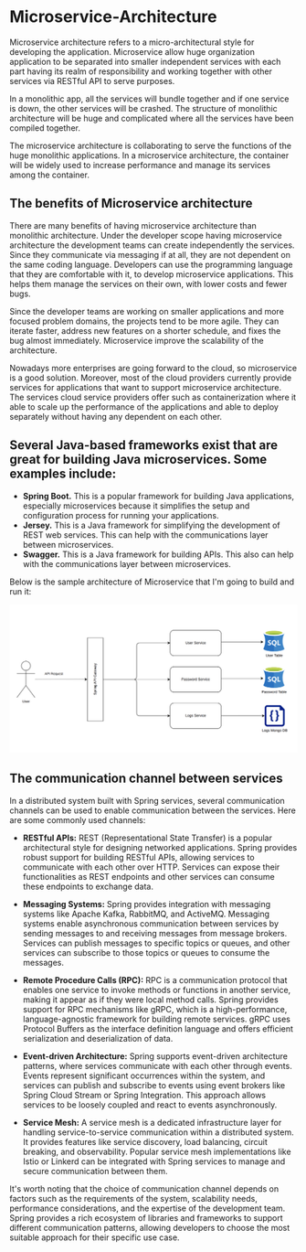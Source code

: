 # Microservice-Architecture

Microservice architecture refers to a micro-architectural style for developing the application. Microservice allow huge organization application to be separated into smaller independent services with each part having its realm of responsibility and working together with other services via RESTful API to serve purposes.

In a monolithic app, all the services will bundle together and if one service is down, the other services will be crashed. The structure of monolithic architecture will be huge and complicated where all the services have been compiled together.

The microservice architecture is collaborating to serve the functions of the huge monolithic applications. In a microservice architecture, the container will be widely used to increase performance and manage its services among the container.

## The benefits of Microservice architecture

There are many benefits of having microservice architecture than monolithic architecture. Under the developer scope having microservice architecture the development teams can create independently the services. Since they communicate via messaging if at all, they are not dependent on the same coding language. Developers can use the programming language that they are comfortable with it, to develop microservice applications. This helps them manage the services on their own, with lower costs and fewer bugs.

Since the developer teams are working on smaller applications and more focused problem domains, the projects tend to be more agile. They can iterate faster, address new features on a shorter schedule, and fixes the bug almost immediately. Microservice improve the scalability of the architecture.

Nowadays more enterprises are going forward to the cloud, so microservice is a good solution. Moreover, most of the cloud providers currently provide services for applications that want to support microservice architecture. The services cloud service providers offer such as containerization where it able to scale up the performance of the applications and able to deploy separately without having any dependent on each other.

## Several Java-based frameworks exist that are great for building Java microservices. Some examples include:

- **Spring Boot.** This is a popular framework for building Java applications, especially microservices because it simplifies the setup and configuration process for running your applications.
- **Jersey.** This is a Java framework for simplifying the development of REST web services. This can help with the communications layer between microservices.
- **Swagger.** This is a Java framework for building APIs. This also can help with the communications layer between microservices.

Below is the sample architecture of Microservice that I'm going to build and run it:


![This is an image](https://github.com/lingkeshra10/Microservice-Architecture/blob/main/Microservice%20Architecture.png)


## The communication channel between services

In a distributed system built with Spring services, several communication channels can be used to enable communication between the services. Here are some commonly used channels:

- **RESTful APIs:** REST (Representational State Transfer) is a popular architectural style for designing networked applications. Spring provides robust support for building RESTful APIs, allowing services to communicate with each other over HTTP. Services can expose their functionalities as REST endpoints and other services can consume these endpoints to exchange data.

- **Messaging Systems:** Spring provides integration with messaging systems like Apache Kafka, RabbitMQ, and ActiveMQ. Messaging systems enable asynchronous communication between services by sending messages to and receiving messages from message brokers. Services can publish messages to specific topics or queues, and other services can subscribe to those topics or queues to consume the messages.

- **Remote Procedure Calls (RPC):** RPC is a communication protocol that enables one service to invoke methods or functions in another service, making it appear as if they were local method calls. Spring provides support for RPC mechanisms like gRPC, which is a high-performance, language-agnostic framework for building remote services. gRPC uses Protocol Buffers as the interface definition language and offers efficient serialization and deserialization of data.

- **Event-driven Architecture:** Spring supports event-driven architecture patterns, where services communicate with each other through events. Events represent significant occurrences within the system, and services can publish and subscribe to events using event brokers like Spring Cloud Stream or Spring Integration. This approach allows services to be loosely coupled and react to events asynchronously.

- **Service Mesh:** A service mesh is a dedicated infrastructure layer for handling service-to-service communication within a distributed system. It provides features like service discovery, load balancing, circuit breaking, and observability. Popular service mesh implementations like Istio or Linkerd can be integrated with Spring services to manage and secure communication between them.

It's worth noting that the choice of communication channel depends on factors such as the requirements of the system, scalability needs, performance considerations, and the expertise of the development team. Spring provides a rich ecosystem of libraries and frameworks to support different communication patterns, allowing developers to choose the most suitable approach for their specific use case.

